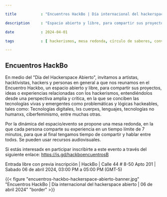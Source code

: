 ```yaml
---

title           : "Encuentros HackBo | Día internacional del hackerspace abierto"

description     : "Espacio abierto y libre, para compartir sus proyectos, ideas o experiencias relacionadas con diversos hackerismos."

date            : 2024-04-01

tags            : [ hackerismos, mesa redonda, círculo de saberes, conversatorio, día internacional del hackerspace abierto ]

---
```


## Encuentros HackBo

En medio del "Día del Hackerspace Abierto", 
invitamos a artistas, hacktivistas, hackers y personas en general 
a que nos reunamos en el Encuentro Hackbo, 
un espacio abierto y libre, para compartir sus proyectos, ideas 
o experiencias relacionadas con los hackerismos, 
entendiéndolos desde una perspectiva amplia y crítica, 
en la que se conciben las tecnologías vivas y emergentes 
como problemáticas y lógicas hackeables, tales como: 
Tecnologías digitales, lxs cuerpxs, lenguajes, 
tecnologías no humanxs, ciberfeminismo, entre muchas otras.

Por la dinámica del espacio/evento se propone una mesa redonda, 
en la que cada persona comparte su experiencia 
en un tiempo límite de 7 minutos, 
para que al final tengamos tiempo de compartir y hablar entre todxs. 
Se pueden usar recursos audiovisuales. 

Si estás interesadx en participar 
inscribirte a este evento 
a través del siguiente enlace: 
https://is.gd/hackboencuentrosB

Entrada libre con previa inscripción | HackBo | Calle 44 # 8-50 Apto 201 | Sabado 06 de abril 2024, 03:00 PM a 05:00 PM (GMT-5)

{{< figure "encuentros-hackbo-hackerspace-abierto-banner.jpg" "Encuentros HackBo | Día internacional del hackerspace abierto | 06 de abril 2024" "border" >}}

